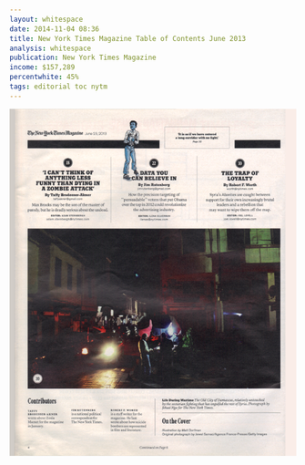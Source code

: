 ```yaml
---
layout: whitespace
date: 2014-11-04 08:36
title: New York Times Magazine Table of Contents June 2013
analysis: whitespace
publication: New York Times Magazine
income: $157,289
percentwhite: 45%
tags: editorial toc nytm 
---
```




           
<img src="img/editscans/NYT_contents_1.png">
            
<div class="overlayContainer">
<object type="image/svg+xml" data="/img/overlays/NYT_contents_1.svg" class="trans"></object>
</div>


            
        
        
